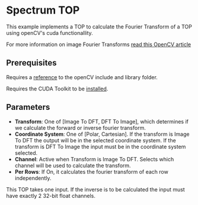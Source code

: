 # Spectrum TOP

This example implements a TOP to calculate the Fourier Transform of a TOP using openCV's cuda functionallity.

For more information on image Fourier Transforms [read this OpenCV article](https://docs.opencv.org/4.x/de/dbc/tutorial_py_fourier_transform.html)



## Prerequisites
Requires a [reference](https://github.com/TouchDesigner/CustomOperatorSamples#referencing-opencv-libraries) to the openCV include and library folder.

Requires the CUDA Toolkit to be [installed](https://github.com/TouchDesigner/CustomOperatorSamples/blob/main/README.md#installing-the-cuda-toolkit).

## Parameters
* **Transform**:	One of [Image To DFT, DFT To Image], which determines if we calculate the forward or 
	inverse fourier transform.
* **Coordinate System**:	One of [Polar, Cartesian]. If the transform is Image To DFT the output will be
	in the selected coordinate system. If the transform is DFT To Image the input must be in the 
	coordinate system selected.
* **Channel**:	Active when Transform is Image To DFT. Selects which channel will be used to calculate the transform.
* **Per Rows**:	If On, it calculates the fourier transform of each row independently.

This TOP takes one input. If the inverse is to be calculated the input must have
exactly 2 32-bit float channels.
